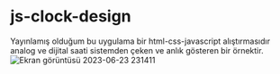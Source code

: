 # js-clock-design
Yayınlamış olduğum bu uygulama bir html-css-javascript alıştırmasıdır analog ve dijital saati sistemden çeken ve anlık gösteren bir örnektir.
![Ekran görüntüsü 2023-06-23 231411](https://github.com/Gamzesrn/js-clock-design/assets/117711013/42bdd5b0-400a-44be-998e-1a98819a4a47)
